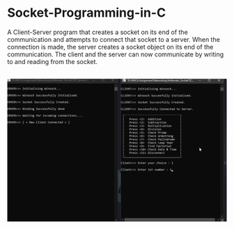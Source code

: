 # Socket-Programming-in-C
A Client-Server program that creates a socket on its end of the communication and attempts to connect that socket to a server. When the connection is made, the server creates a socket object on its end of the communication. The client and the server can now communicate by writing to and reading from the socket.

<br>
<img src="Socket.gif">
